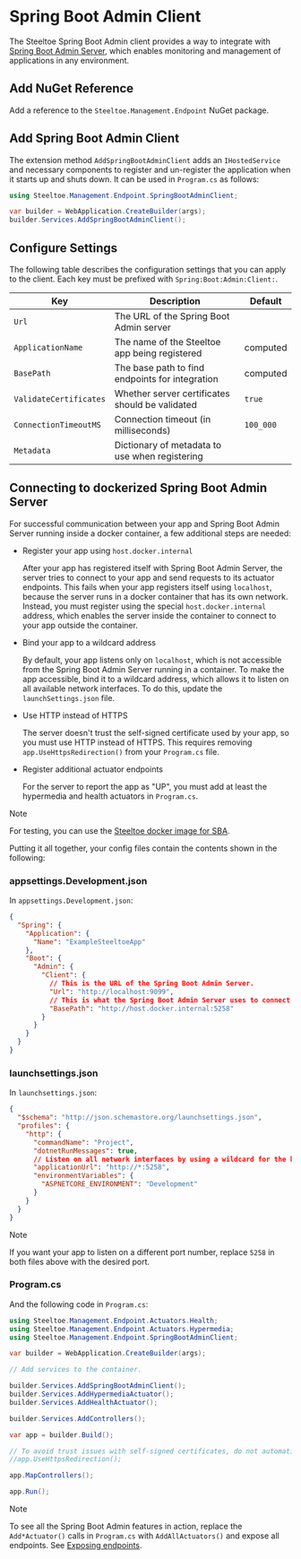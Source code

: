 # Spring Boot Admin Client

The Steeltoe Spring Boot Admin client provides a way to integrate with [Spring Boot Admin Server](https://github.com/codecentric/spring-boot-admin), which enables monitoring and management of applications in any environment.

## Add NuGet Reference

Add a reference to the `Steeltoe.Management.Endpoint` NuGet package.

## Add Spring Boot Admin Client

The extension method `AddSpringBootAdminClient` adds an `IHostedService` and necessary components to register and un-register the application when it starts up and shuts down. It can be used in `Program.cs` as follows:

```csharp
using Steeltoe.Management.Endpoint.SpringBootAdminClient;

var builder = WebApplication.CreateBuilder(args);
builder.Services.AddSpringBootAdminClient();
```

## Configure Settings

The following table describes the configuration settings that you can apply to the client.
Each key must be prefixed with `Spring:Boot:Admin:Client:`.

| Key   | Description | Default |
| ----- | ----------- | ------- |
| `Url` | The URL of the Spring Boot Admin server | |
| `ApplicationName` | The name of the Steeltoe app being registered | computed |
| `BasePath` | The base path to find endpoints for integration | computed |
| `ValidateCertificates` | Whether server certificates should be validated | `true` |
| `ConnectionTimeoutMS` | Connection timeout (in milliseconds) | `100_000` |
| `Metadata` | Dictionary of metadata to use when registering | |

## Connecting to dockerized Spring Boot Admin Server

For successful communication between your app and Spring Boot Admin Server running inside a docker container,
a few additional steps are needed:

- Register your app using `host.docker.internal`

  After your app has registered itself with Spring Boot Admin Server, the server tries to connect to your app
  and send requests to its actuator endpoints. This fails when your app registers itself using `localhost`,
  because the server runs in a docker container that has its own network.
  Instead, you must register using the special `host.docker.internal` address, which enables the server inside the container
  to connect to your app outside the container.

- Bind your app to a wildcard address

  By default, your app listens only on `localhost`, which is not accessible from the Spring Boot Admin Server running in a container.
  To make the app accessible, bind it to a wildcard address, which allows it to listen on all available network interfaces.
  To do this, update the `launchSettings.json` file.

- Use HTTP instead of HTTPS

  The server doesn't trust the self-signed certificate used by your app, so you must use HTTP instead of HTTPS.
  This requires removing `app.UseHttpsRedirection()` from your `Program.cs` file.

- Register additional actuator endpoints

  For the server to report the app as "UP", you must add at least the hypermedia and health actuators in `Program.cs`.

> [!NOTE]
> For testing, you can use the [Steeltoe docker image for SBA](https://github.com/SteeltoeOSS/Samples/blob/main/CommonTasks.md#spring-boot-admin).

Putting it all together, your config files contain the contents shown in the following:

### appsettings.Development.json

In `appsettings.Development.json`:

```json
{
  "Spring": {
    "Application": {
      "Name": "ExampleSteeltoeApp"
    },
    "Boot": {
      "Admin": {
        "Client": {
          // This is the URL of the Spring Boot Admin Server.
          "Url": "http://localhost:9099",
          // This is what the Spring Boot Admin Server uses to connect to your app.
          "BasePath": "http://host.docker.internal:5258"
        }
      }
    }
  }
}
```

### launchsettings.json

In `launchsettings.json`:

```json
{
  "$schema": "http://json.schemastore.org/launchsettings.json",
  "profiles": {
    "http": {
      "commandName": "Project",
      "dotnetRunMessages": true,
      // Listen on all network interfaces by using a wildcard for the hostname.
      "applicationUrl": "http://*:5258",
      "environmentVariables": {
        "ASPNETCORE_ENVIRONMENT": "Development"
      }
    }
  }
}
```

> [!NOTE]
> If you want your app to listen on a different port number, replace `5258` in both files above with the desired port.

### Program.cs

And the following code in `Program.cs`:

```csharp
using Steeltoe.Management.Endpoint.Actuators.Health;
using Steeltoe.Management.Endpoint.Actuators.Hypermedia;
using Steeltoe.Management.Endpoint.SpringBootAdminClient;

var builder = WebApplication.CreateBuilder(args);

// Add services to the container.

builder.Services.AddSpringBootAdminClient();
builder.Services.AddHypermediaActuator();
builder.Services.AddHealthActuator();

builder.Services.AddControllers();

var app = builder.Build();

// To avoid trust issues with self-signed certificates, do not automatically redirect to https.
//app.UseHttpsRedirection();

app.MapControllers();

app.Run();
```

> [!NOTE]
> To see all the Spring Boot Admin features in action, replace the `Add*Actuator()` calls in `Program.cs` with `AddAllActuators()` and expose all endpoints. See [Exposing endpoints](./using-endpoints.md#exposing-endpoints).
